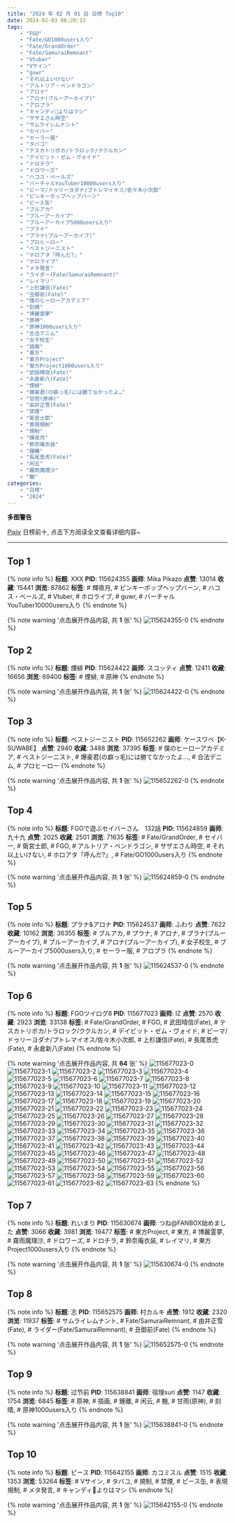 ```yaml
---
title: "2024 年 02 月 01 日 日榜 Top10"
date: 2024-02-03 06:20:13
tags:
    - "FGO"
    - "Fate/GO1000users入り"
    - "Fate/GrandOrder"
    - "Fate/SamuraiRemnant"
    - "Vtuber"
    - "Vサイン"
    - "guwr"
    - "それ以上いけない"
    - "アルトリア・ペンドラゴン"
    - "アロナ"
    - "アロナ(ブルーアーカイブ)"
    - "アロプラ"
    - "キャンディ🍭よりはマシ"
    - "サザエさん時空"
    - "サムライレムナント"
    - "セイバー"
    - "セーラー服"
    - "タバコ"
    - "テスカトリポカ/トラロック/ククルカン"
    - "デイビット・ゼム・ヴォイド"
    - "ドロチラ"
    - "ドロワーズ"
    - "ハコス・ベールズ"
    - "バーチャルYouTuber10000users入り"
    - "ビーマ/ドゥリーヨダナ/プトレマイオス/佐々木小次郎"
    - "ピンキーポップヘップバーン"
    - "ピース缶"
    - "ブルアカ"
    - "ブルーアーカイブ"
    - "ブルーアーカイブ5000users入り"
    - "プラナ"
    - "プラナ(ブルーアーカイブ)"
    - "プロヒーロー"
    - "ベストジーニスト"
    - "ホロアタ「呼んだ?」"
    - "ホロライブ"
    - "メタ発言"
    - "ライダー(Fate/SamuraiRemnant)"
    - "レイマリ"
    - "上杉謙信(Fate)"
    - "丑御前(Fate)"
    - "僕のヒーローアカデミア"
    - "刻晴"
    - "博麗霊夢"
    - "原神"
    - "原神1000users入り"
    - "合法デニム"
    - "女子校生"
    - "插画"
    - "東方"
    - "東方Project"
    - "東方Project1000users入り"
    - "武田晴信(Fate)"
    - "永倉新八(Fate)"
    - "煙緋"
    - "爆豪君(の癖っ毛)には勝てなかったよ…"
    - "甘雨(原神)"
    - "由井正雪(Fate)"
    - "禁煙"
    - "衛宮士郎"
    - "表現規制"
    - "規制"
    - "輝夜月"
    - "鈴奈庵衣装"
    - "鍾離"
    - "長尾景虎(Fate)"
    - "闲云"
    - "霧雨魔理沙"
    - "魈"
categories:
    - "日榜"
    - "2024"
---
```


<i class="fa fa-triangle-exclamation"></i>**多图警告**<i class="fa fa-triangle-exclamation"></i>

[Pixiv](https://www.pixiv.net/) 日榜前十, 点击下方阅读全文查看详细内容~

<!-- more -->

---

## Top 1

{% note info %}
**标题**: XXX
**PID**: 115624355 **画师**: Mika Pikazo
**点赞**: 13014 **收藏**: 15441 **浏览**: 87862
**标签**: # 輝夜月, # ピンキーポップヘップバーン, # ハコス・ベールズ, # Vtuber, # ホロライブ, # guwr, # バーチャルYouTuber10000users入り
{% endnote %}

{% note warning '点击展开作品内容, 共 **1** 张' %}
![115624355-0](https://i.pixiv.re/img-original/img/2024/01/31/00/00/06/115624355_p0.png)
{% endnote %}

## Top 2

{% note info %}
**标题**: 煙緋
**PID**: 115624422 **画师**: スコッティ
**点赞**: 12411 **收藏**: 16656 **浏览**: 69400
**标签**: # 煙緋, # 原神
{% endnote %}

{% note warning '点击展开作品内容, 共 **1** 张' %}
![115624422-0](https://i.pixiv.re/img-original/img/2024/01/31/00/00/23/115624422_p0.jpg)
{% endnote %}

## Top 3

{% note info %}
**标题**: ベストジーニスト
**PID**: 115652262 **画师**: ケースワベ【K-SUWABE】
**点赞**: 2940 **收藏**: 3488 **浏览**: 37395
**标签**: # 僕のヒーローアカデミア, # ベストジーニスト, # 爆豪君(の癖っ毛)には勝てなかったよ…, # 合法デニム, # プロヒーロー
{% endnote %}

{% note warning '点击展开作品内容, 共 **1** 张' %}
![115652262-0](https://i.pixiv.re/img-original/img/2024/02/01/00/00/57/115652262_p0.jpg)
{% endnote %}

## Top 4

{% note info %}
**标题**: FGOで遊ぶセイバーさん　132話
**PID**: 115624859 **画师**: 九十九
**点赞**: 2025 **收藏**: 2501 **浏览**: 71635
**标签**: # Fate/GrandOrder, # セイバー, # 衛宮士郎, # FGO, # アルトリア・ペンドラゴン, # サザエさん時空, # それ以上いけない, # ホロアタ「呼んだ?」, # Fate/GO1000users入り
{% endnote %}

{% note warning '点击展开作品内容, 共 **1** 张' %}
![115624859-0](https://i.pixiv.re/img-original/img/2024/01/31/00/05/41/115624859_p0.jpg)
{% endnote %}

## Top 5

{% note info %}
**标题**: プラナ&アロナ
**PID**: 115624537 **画师**: ふわり
**点赞**: 7622 **收藏**: 10162 **浏览**: 36355
**标签**: # ブルアカ, # プラナ, # アロナ, # プラナ(ブルーアーカイブ), # ブルーアーカイブ, # アロナ(ブルーアーカイブ), # 女子校生, # ブルーアーカイブ5000users入り, # セーラー服, # アロプラ
{% endnote %}

{% note warning '点击展开作品内容, 共 **1** 张' %}
![115624537-0](https://i.pixiv.re/img-original/img/2024/01/31/00/01/04/115624537_p0.jpg)
{% endnote %}

## Top 6

{% note info %}
**标题**: FGOツイログ8
**PID**: 115677023 **画师**: IZ
**点赞**: 2570 **收藏**: 2923 **浏览**: 33138
**标签**: # Fate/GrandOrder, # FGO, # 武田晴信(Fate), # テスカトリポカ/トラロック/ククルカン, # デイビット・ゼム・ヴォイド, # ビーマ/ドゥリーヨダナ/プトレマイオス/佐々木小次郎, # 上杉謙信(Fate), # 長尾景虎(Fate), # 永倉新八(Fate)
{% endnote %}

{% note warning '点击展开作品内容, 共 **64** 张' %}
![115677023-0](https://i.pixiv.re/img-original/img/2024/02/01/22/49/36/115677023_p0.jpg)
![115677023-1](https://i.pixiv.re/img-original/img/2024/02/01/22/49/36/115677023_p1.jpg)
![115677023-2](https://i.pixiv.re/img-original/img/2024/02/01/22/49/36/115677023_p2.jpg)
![115677023-3](https://i.pixiv.re/img-original/img/2024/02/01/22/49/36/115677023_p3.jpg)
![115677023-4](https://i.pixiv.re/img-original/img/2024/02/01/22/49/36/115677023_p4.jpg)
![115677023-5](https://i.pixiv.re/img-original/img/2024/02/01/22/49/36/115677023_p5.jpg)
![115677023-6](https://i.pixiv.re/img-original/img/2024/02/01/22/49/36/115677023_p6.jpg)
![115677023-7](https://i.pixiv.re/img-original/img/2024/02/01/22/49/36/115677023_p7.jpg)
![115677023-8](https://i.pixiv.re/img-original/img/2024/02/01/22/49/36/115677023_p8.jpg)
![115677023-9](https://i.pixiv.re/img-original/img/2024/02/01/22/49/36/115677023_p9.jpg)
![115677023-10](https://i.pixiv.re/img-original/img/2024/02/01/22/49/36/115677023_p10.jpg)
![115677023-11](https://i.pixiv.re/img-original/img/2024/02/01/22/49/36/115677023_p11.jpg)
![115677023-12](https://i.pixiv.re/img-original/img/2024/02/01/22/49/36/115677023_p12.jpg)
![115677023-13](https://i.pixiv.re/img-original/img/2024/02/01/22/49/36/115677023_p13.jpg)
![115677023-14](https://i.pixiv.re/img-original/img/2024/02/01/22/49/36/115677023_p14.jpg)
![115677023-15](https://i.pixiv.re/img-original/img/2024/02/01/22/49/36/115677023_p15.jpg)
![115677023-16](https://i.pixiv.re/img-original/img/2024/02/01/22/49/36/115677023_p16.jpg)
![115677023-17](https://i.pixiv.re/img-original/img/2024/02/01/22/49/36/115677023_p17.jpg)
![115677023-18](https://i.pixiv.re/img-original/img/2024/02/01/22/49/36/115677023_p18.jpg)
![115677023-19](https://i.pixiv.re/img-original/img/2024/02/01/22/49/36/115677023_p19.jpg)
![115677023-20](https://i.pixiv.re/img-original/img/2024/02/01/22/49/36/115677023_p20.jpg)
![115677023-21](https://i.pixiv.re/img-original/img/2024/02/01/22/49/36/115677023_p21.jpg)
![115677023-22](https://i.pixiv.re/img-original/img/2024/02/01/22/49/36/115677023_p22.jpg)
![115677023-23](https://i.pixiv.re/img-original/img/2024/02/01/22/49/36/115677023_p23.jpg)
![115677023-24](https://i.pixiv.re/img-original/img/2024/02/01/22/49/36/115677023_p24.jpg)
![115677023-25](https://i.pixiv.re/img-original/img/2024/02/01/22/49/36/115677023_p25.jpg)
![115677023-26](https://i.pixiv.re/img-original/img/2024/02/01/22/49/36/115677023_p26.jpg)
![115677023-27](https://i.pixiv.re/img-original/img/2024/02/01/22/49/36/115677023_p27.jpg)
![115677023-28](https://i.pixiv.re/img-original/img/2024/02/01/22/49/36/115677023_p28.jpg)
![115677023-29](https://i.pixiv.re/img-original/img/2024/02/01/22/49/36/115677023_p29.jpg)
![115677023-30](https://i.pixiv.re/img-original/img/2024/02/01/22/49/36/115677023_p30.jpg)
![115677023-31](https://i.pixiv.re/img-original/img/2024/02/01/22/49/36/115677023_p31.jpg)
![115677023-32](https://i.pixiv.re/img-original/img/2024/02/01/22/49/36/115677023_p32.jpg)
![115677023-33](https://i.pixiv.re/img-original/img/2024/02/01/22/49/36/115677023_p33.jpg)
![115677023-34](https://i.pixiv.re/img-original/img/2024/02/01/22/49/36/115677023_p34.jpg)
![115677023-35](https://i.pixiv.re/img-original/img/2024/02/01/22/49/36/115677023_p35.jpg)
![115677023-36](https://i.pixiv.re/img-original/img/2024/02/01/22/49/36/115677023_p36.jpg)
![115677023-37](https://i.pixiv.re/img-original/img/2024/02/01/22/49/36/115677023_p37.jpg)
![115677023-38](https://i.pixiv.re/img-original/img/2024/02/01/22/49/36/115677023_p38.jpg)
![115677023-39](https://i.pixiv.re/img-original/img/2024/02/01/22/49/36/115677023_p39.jpg)
![115677023-40](https://i.pixiv.re/img-original/img/2024/02/01/22/49/36/115677023_p40.jpg)
![115677023-41](https://i.pixiv.re/img-original/img/2024/02/01/22/49/36/115677023_p41.jpg)
![115677023-42](https://i.pixiv.re/img-original/img/2024/02/01/22/49/36/115677023_p42.jpg)
![115677023-43](https://i.pixiv.re/img-original/img/2024/02/01/22/49/36/115677023_p43.jpg)
![115677023-44](https://i.pixiv.re/img-original/img/2024/02/01/22/49/36/115677023_p44.jpg)
![115677023-45](https://i.pixiv.re/img-original/img/2024/02/01/22/49/36/115677023_p45.jpg)
![115677023-46](https://i.pixiv.re/img-original/img/2024/02/01/22/49/36/115677023_p46.jpg)
![115677023-47](https://i.pixiv.re/img-original/img/2024/02/01/22/49/36/115677023_p47.jpg)
![115677023-48](https://i.pixiv.re/img-original/img/2024/02/01/22/49/36/115677023_p48.jpg)
![115677023-49](https://i.pixiv.re/img-original/img/2024/02/01/22/49/36/115677023_p49.jpg)
![115677023-50](https://i.pixiv.re/img-original/img/2024/02/01/22/49/36/115677023_p50.jpg)
![115677023-51](https://i.pixiv.re/img-original/img/2024/02/01/22/49/36/115677023_p51.jpg)
![115677023-52](https://i.pixiv.re/img-original/img/2024/02/01/22/49/36/115677023_p52.jpg)
![115677023-53](https://i.pixiv.re/img-original/img/2024/02/01/22/49/36/115677023_p53.jpg)
![115677023-54](https://i.pixiv.re/img-original/img/2024/02/01/22/49/36/115677023_p54.jpg)
![115677023-55](https://i.pixiv.re/img-original/img/2024/02/01/22/49/36/115677023_p55.jpg)
![115677023-56](https://i.pixiv.re/img-original/img/2024/02/01/22/49/36/115677023_p56.jpg)
![115677023-57](https://i.pixiv.re/img-original/img/2024/02/01/22/49/36/115677023_p57.jpg)
![115677023-58](https://i.pixiv.re/img-original/img/2024/02/01/22/49/36/115677023_p58.jpg)
![115677023-59](https://i.pixiv.re/img-original/img/2024/02/01/22/49/36/115677023_p59.jpg)
![115677023-60](https://i.pixiv.re/img-original/img/2024/02/01/22/49/36/115677023_p60.jpg)
![115677023-61](https://i.pixiv.re/img-original/img/2024/02/01/22/49/36/115677023_p61.jpg)
![115677023-62](https://i.pixiv.re/img-original/img/2024/02/01/22/49/36/115677023_p62.jpg)
![115677023-63](https://i.pixiv.re/img-original/img/2024/02/01/22/49/36/115677023_p63.jpg)
{% endnote %}

## Top 7

{% note info %}
**标题**: れいまり
**PID**: 115630674 **画师**: つね@FANBOX始めました
**点赞**: 3066 **收藏**: 3981 **浏览**: 19477
**标签**: # 東方Project, # 東方, # 博麗霊夢, # 霧雨魔理沙, # ドロワーズ, # ドロチラ, # 鈴奈庵衣装, # レイマリ, # 東方Project1000users入り
{% endnote %}

{% note warning '点击展开作品内容, 共 **1** 张' %}
![115630674-0](https://i.pixiv.re/img-original/img/2024/01/31/06/00/04/115630674_p0.png)
{% endnote %}

## Top 8

{% note info %}
**标题**: 志
**PID**: 115652575 **画师**: 村カルキ
**点赞**: 1912 **收藏**: 2320 **浏览**: 11937
**标签**: # サムライレムナント, # Fate/SamuraiRemnant, # 由井正雪(Fate), # ライダー(Fate/SamuraiRemnant), # 丑御前(Fate)
{% endnote %}

{% note warning '点击展开作品内容, 共 **1** 张' %}
![115652575-0](https://i.pixiv.re/img-original/img/2024/02/01/00/04/35/115652575_p0.jpg)
{% endnote %}

## Top 9

{% note info %}
**标题**: 过节前
**PID**: 115638841 **画师**: 宿理suri
**点赞**: 1147 **收藏**: 1754 **浏览**: 6845
**标签**: # 原神, # 插画, # 鍾離, # 闲云, # 魈, # 甘雨(原神), # 刻晴, # 原神1000users入り
{% endnote %}

{% note warning '点击展开作品内容, 共 **1** 张' %}
![115638841-0](https://i.pixiv.re/img-original/img/2024/01/31/16/06/51/115638841_p0.jpg)
{% endnote %}

## Top 10

{% note info %}
**标题**: ピース
**PID**: 115642155 **画师**: カコミスル
**点赞**: 1515 **收藏**: 1353 **浏览**: 53264
**标签**: # Vサイン, # タバコ, # 規制, # 禁煙, # ピース缶, # 表現規制, # メタ発言, # キャンディ🍭よりはマシ
{% endnote %}

{% note warning '点击展开作品内容, 共 **1** 张' %}
![115642155-0](https://i.pixiv.re/img-original/img/2024/01/31/18/44/44/115642155_p0.jpg)
{% endnote %}
